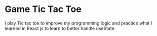 # Game Tic Tac Toe

I play Tic tac toe to improve my programming logic and practice what I learned in React js to learn to better handle useState
